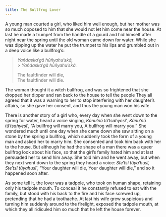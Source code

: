 ```yaml
---
title: The Bullfrog Lover
---
```


A young man courted a girl, who liked him well enough, but her mother was so much opposed to him that she would not let him come near the house. At last he made a trumpet from the handle of a gourd and hid himself after night near the spring until the old woman came down for water. While she was dipping up the water he put the trumpet to his lips and grumbled out in a deep voice like a bullfrog’s:

> _Yañdaska′gă hûñyahu′skă,_<br /> > _Yañdaska′gă hûñyahu′skă._
>
> The faultfinder will die,<br />
> The faultfinder will die.

The woman thought it a witch bullfrog, and was so frightened that she dropped her dipper and ran back to the house to tell the people They all agreed that it was a warning to her to stop interfering with her daughter’s affairs, so she gave her consent, and thus the young man won his wife.

There is another story of a girl who, every day when she went down to the spring for water, heard a voice singing, _Kûnu′nŭ tû′tsahyesĭ′, Kûnu′nŭ tû′tsahyesĭ′_, “A bullfrog will marry you, A bullfrog will marry you.” She wondered much until one day when she came down she saw sitting on a stone by the spring a bullfrog, which suddenly took the form of a young man and asked her to marry him. She consented and took him back with her to the house. But although he had the shape of a man there was a queer bullfrog look about his face, so that the girl’s family hated him and at last persuaded her to send him away. She told him and he went away, but when they next went down to the spring they heard a voice: _Ste′tsĭ tûya′husĭ, Ste′tsĭ tûyahusĭ′_, “Your daughter will die, Your daughter will die,” and so it happened soon after.

As some tell it, the lover was a tadpole, who took on human shape, retaining only his tadpole mouth. To conceal it he constantly refused to eat with the family, but stood with his back to the fire and his face screwed up, pretending that he had a toothache. At last his wife grew suspicious and turning him suddenly around to the firelight, exposed the tadpole mouth, at which they all ridiculed him so much that he left the house forever.
